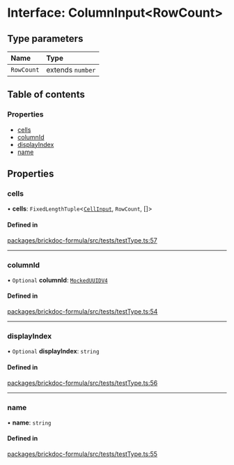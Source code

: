 # Interface: ColumnInput<RowCount\>

## Type parameters

| Name | Type |
| :------ | :------ |
| `RowCount` | extends `number` |

## Table of contents

### Properties

- [cells](ColumnInput.md#cells)
- [columnId](ColumnInput.md#columnid)
- [displayIndex](ColumnInput.md#displayindex)
- [name](ColumnInput.md#name)

## Properties

### <a id="cells" name="cells"></a> cells

• **cells**: `FixedLengthTuple`<[`CellInput`](CellInput.md), `RowCount`, []\>

#### Defined in

[packages/brickdoc-formula/src/tests/testType.ts:57](https://github.com/brickdoc/brickdoc/blob/main/packages/brickdoc-formula/src/tests/testType.ts#L57)

___

### <a id="columnid" name="columnid"></a> columnId

• `Optional` **columnId**: [`MockedUUIDV4`](../README.md#mockeduuidv4)

#### Defined in

[packages/brickdoc-formula/src/tests/testType.ts:54](https://github.com/brickdoc/brickdoc/blob/main/packages/brickdoc-formula/src/tests/testType.ts#L54)

___

### <a id="displayindex" name="displayindex"></a> displayIndex

• `Optional` **displayIndex**: `string`

#### Defined in

[packages/brickdoc-formula/src/tests/testType.ts:56](https://github.com/brickdoc/brickdoc/blob/main/packages/brickdoc-formula/src/tests/testType.ts#L56)

___

### <a id="name" name="name"></a> name

• **name**: `string`

#### Defined in

[packages/brickdoc-formula/src/tests/testType.ts:55](https://github.com/brickdoc/brickdoc/blob/main/packages/brickdoc-formula/src/tests/testType.ts#L55)
